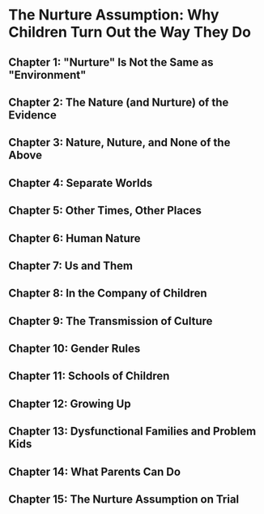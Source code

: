 # The Nurture Assumption: Why Children Turn Out the Way They Do
## Chapter 1: "Nurture" Is Not the Same as "Environment"
## Chapter 2: The Nature (and Nurture) of the Evidence
## Chapter 3: Nature, Nuture, and None of the Above
## Chapter 4: Separate Worlds
## Chapter 5: Other Times, Other Places
## Chapter 6: Human Nature
## Chapter 7: Us and Them
## Chapter 8: In the Company of Children
## Chapter 9: The Transmission of Culture
## Chapter 10: Gender Rules
## Chapter 11: Schools of Children
## Chapter 12: Growing Up
## Chapter 13: Dysfunctional Families and Problem Kids
## Chapter 14: What Parents Can Do
## Chapter 15: The Nurture Assumption on Trial